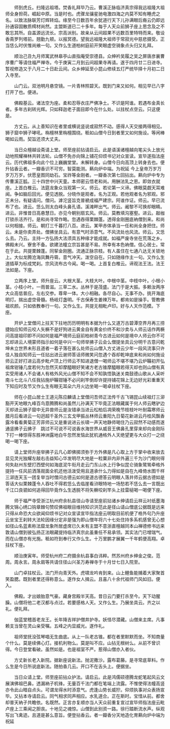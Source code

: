 <!-- { "loadSidebar": true } -->
　　师到虎丘。扫隆远祖塔。焚香礼拜毕乃云。曹溪正脉临济真宗得我远祖隆大祖师全身担荷。崛起中原。当是时也。虎骤龙骧星驰电激四海之内莫不知有睡虎之名。以致法脉联芳灯辉转焰。缘至今日数百年余犹道行天下儿孙满眼后裔云仍即远孙通容固散质樗材尚然。主盟斯道已二十多年。每于人天众前狮子座上思念及之不敢忘其所。自盖源远流长。宗高派别。故亲从云间超果不远数百里特特而来。敬设香斋罗列塔前。翘勤九顿。以报冥德。望我远祖隆大祖师于常寂光中慈悲摄受。正当恁么时伏惟尚飨一句。又作么生道柏树庭前开笑眼虚空骑象点头归又礼拜。

　　顺治己丑九月师寓武林皋亭山直指庵受崇德县。众绅衿吴履之吴之屏唐彦襄曹序曹广等请住福严禅寺。今于庚寅二月到云间超果寺再请。遂于四月廿二日进寺。暂视修造又于八月二十日赴云间。众乡绅延至小昆山修续五灯严统毕择十月初二日入寺至。

　　山门云。双池明月悬空镜。一片青林照碧天。既到门来又如何。相见早已八字打开了也。便进。

　　佛殿基云。诸法空为座。柔和忍辱衣庄严佛净土。不识是阿谁。若遇布金真长者。多年古刹转光辉。只如释迦老子面目即今在什么处。以拄杖点空云。只这便是。

　　方丈云。从上善知识在者里或横说竖说或寂然不动。感得人天交接两得相见。狮子窟中狮子哮吼。栴檀林里栴檀围绕。秪如山僧今日到者里又如何施设。等闲棒喝如云雨。契旨还须大丈夫。

　　当日众檀越设斋请上堂。师至座前拈请启云。此是语溪诸檀越向笔尖头上放光动地照耀禅林共转法轮。山僧不免亦向锦上铺花仰烦书记对众宣读。宣毕遂指法座云。历代佛祖多向此个位上巍巍堂堂。未解转身。山僧今日向高顶上转身去也。便升拈香云者。一瓣香识不可穷。智莫能测。爇向炉中端。为祝延
今上皇帝万岁万岁万万岁。伏愿皇图同劫石。宝祚等金刚者。一瓣香次第七回拈出。爇向炉中专为传曹溪正胍。三十四世中兴天童。本师密云悟老和尚。用酬法乳之恩。即敛衣就座。上首白椎云。法筵龙象众当观第一义。师云。若论第一义谛。佛眼莫觑天耳难闻。争如脑后回光。便见透脱。分晓作是观者。名为正观。若他观者名为邪观。邪正未分。有疑请问。僧问。滹沱竖旨克普褫成福严建宗。阿谁作证。师云。早已流布了也。进云。恁么则太白峰头鼻孔语。溪滩畔出气。师云。阇黎不可换却眼睛。进云。非惟昔日高悬慧日。亦见今朝别扇玄风。师云。莫教填沟塞壑。进云。敲枷打锁杀活齐行。是和尚寻常作略。忽遇吞得栗棘蓬。透得金刚圈底衲僧到来。和尚以何相接。师云。朝打三千暮打八百。进云。某甲赤体承当一任和尚全身把住。师云。未是你卖弄处。僧拂坐具云。有意气时添意气。不风流处也风流。师云。又恁么去。乃云。主持一方弘扬大法须具五种缘才能成就。如福严废寺坐在荒落之乡。佛殿未兴。寮舍不备。欲建法幢立宗旨甚是不易。所幸有本色衲僧。信心居士。常在于此。共提栗棘蓬。同挈金刚圈。流通正脉宗枝。有人虽住在七通八达无关锁地上。大似龙腾沧海凤舞丹霄。意气冲天。泼空自在。只如随缘作主一句。又作么生道插草为标成梵刹。宗风流布古今闻。喝一喝。上首复白椎云。谛观法王法。法王法如是。下座。

　　立两序上堂。师升座云。大根大茎。大枝大叶。中根中茎。中枝中叶。小根小茎。小枝小叶。一雨普滋。三草二水。丛林于是茂盛。法门于是大振。多赖汝两序大众高低普应。左右交参。尊卑一体。大小相融。各尽自心。无事不办。挑开海底明灯。揣出虚空骨髓。杨岐灯盏明。千古保寿生姜辣万年。都肯如是操手。管教佛祖欢颜。只如依教奉行一句。又作么生。共提无相毗卢印。好与人天作范模。下座。

　　开炉上堂僧问上拄天下拄地历历明明有本据为什么又道万古碧潭空界月再三捞捷始应知师云咬人矢橛不是好狗进云黄金自有黄金价终不和沙卖与人师云话作两橛问高提祖印即不问如何是福严境师云庭前柏树青今古进云如何是境中人师云你不可忘却进云人境蒙师指示如何是中兴一句师举拂子云会么僧提坐具云分明千古意问乾坤未立世界未形且道者一着子落在甚么处师云山僧入方丈进云少年一段风流事只许佳人独自知师云一任拈出进云谢师答话师微笑问忽遇个吞却乾坤底来和尚如何施设师云正好打进云高步毗卢顶上行师云不知进退僧一喝师云不堪不堪乃云炉鞴初开弘祖席钳锤几度若何为忽然灭却摩醯眼好笑诸方老古锥摩醯眼若得灭却也则山僧有真实受用诸人不会诸人有格外风光山僧不知不会不知孰悟孰迷关南鼓德山歌从人采听南斗七北斗八任我拈施炉鞴钳锤不必问刹竿倒却许提持铺花锦上无边好光彩重重天下知应时及节又作么生有眼无耳朵六月火边坐喝一喝卓拄杖下座。

　　师在小昆山居士王道元陈应麟请上堂僧问吾师正法传千古飞锡昆山续祖灯三泖豁开天地眼九峰百鸟意腾腾和尚虽然儿孙满天下毕竟正法眼藏属于何人师云瞎驴边灭却进云狮子窟中无异兽师云是汝错承当进云松柏后凋荣晚节枝枝叶叶耐霜寒师云腊月后看进云一句迥超千圣外三玄戈甲振丛林师云重阳九日菊花新进云丹桂风飘香露冷看看黄菊正芳菲师云又是重说进云长啸一声天地静师喝住乃云寂然不动感而遂通竖拂子云拂子　跳过不可说不可说香水海世界从威音王佛鼻孔里穿来却向金刚际下打一棒惊得东胜神洲露地白牛忽然发恼此犹机通格外人天绝望更与大众打一之绕喝一喝下座。

　　请上堂师升座举拂子云凡心即佛掷须弥于方外佛是凡心取上方于掌中收来放去显见灵光独耀左敲右击益知心华发明尽大地是一粒粟非内非外遍三千为沙门眼何得何失赵州东壁打西壁何如海底泥牛衔月走云门东山水上行争似昆仑骑象鹭鸶牵格外提持一任风前洒落觌面全机还他活泼受用且道承什么力得如是自在九峰倚水图千样三泖连天玉一团复举当时僧问古德云如何是道古德答云明眼人落井师云据古德如是答话大似栗棘蓬令人吞吐不得若恁么去临崖看浒眼特地一场愁若不恁么去一言既出千江口良驷如何追得回毕竟作么生透脱不将矢橛咬刹竿头上挂雷槌喝一喝便下座。

　　师于福严寺受浙江杭州府余杭县径山寺请至座前拈诸乡绅请启云祥云衬纸墨海腾文锦心绣口钩章棘句赞叹佛祖眼目维持知识洪范此是径山请山僧底公据既是远来只得从命恐大众欲闻仰烦书记对众宣读宣毕指法座云明取目前机便了格外句乃升座云坐宝王刹转大法轮因缘分定非是强为即山僧年将六十七处住持多系机感曾无心想如径山名蓝素称法窟龙象所居虚席已久未有主盟不意浙直檀越同本山禅德修书远来敦请山僧到彼弘扬正法眼藏提持临济真宗此虽重任不易承领。其实法门已增瑞气。而在山僧亦有光施。秪如符到奉行又作么生。十万里鹏才展翼一千年鹤便高翔。卓拄杖下座。

　　顺治庚寅年。师受杭州府二府摄余杭县事白讳粹。然苏州府乡绅金之俊。范周。周永言。周永肩等共请住径山兴圣万寿禅寺于十月廿七日入院至。

　　山门卓拄杖云。法门开向青天外。虎啸龙吟肯到来。山上鲤鱼能捕着大家聚首笑盈腮。既到者里还得称意么。遂作女人揖云。且喜八十余代祖师门风如旧。便入。

　　佛殿。才出娘胎意气豪。藏身宫殿半天高。昔日云门要打杀至今。天下动腥臊。山僧将他二老汉都与点过。若要感格人天。又作么生。乃展坐具云。齐之以礼。便礼拜。

　　伽蓝堂稽首老龙王。长年降吉祥护僧井护寺。妖怪尽潜藏。山僧来主席。凡事赖支当曾在灵山亲受嘱。五峰之内显威光。遂作礼。

　　祖师堂抚没弦琴唱无生曲底。从上一队老古锥。都在者里默默而坐。不知商量个什么。莫是续佛心灯。接机利物么。莫是叫不应。山拈无根树么。从前不曾识得。今日登堂看破。虽然如是。也是祖室不严。惹得山僧亦入者伙。

　　方丈新长老入新院。据新座说新法。抛泥撒沙。露布葛藤。是寻常底草料。作么生是今日所说底新法。随拍香几云。开口不在舌头上。便据坐。

　　当日众请上堂。师至座前拈众护法。请启云。此是鸿儒硕德腾龙蛇笔起风云文展演佛祖巴鼻。透漏衲子机锋。无量百千法门都在笔端上流露。不惟使得法幢高竖亦令此山暗自点头。可谓龙得水时添意气。虎逢山势长威狞。仰烦执事对众表扬宣毕。又拈本寺请启云。同气相求同声相应。水乳道合。正在斯时。宝惜从前。都舍却普天衲子共瞻依。名既然。正言亦复顺亦当人天众前重复宣过宣毕师指法座云毗卢座上三乘闻之胆丧。十地见之魂惊。山僧到此别资一路。徐行踏断流水声。纵观写出飞禽迹。且道是甚么意旨。便登拈香云。者一瓣香分天地造化育爇向炉中端为祝延
